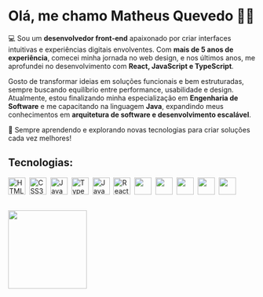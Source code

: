 # Olá, me chamo **Matheus Quevedo** 👋🏻

💻 Sou um **desenvolvedor front-end** apaixonado por criar interfaces intuitivas e experiências digitais envolventes. Com **mais de 5 anos de experiência**, comecei minha jornada no web design, e nos últimos anos, me aprofundei no desenvolvimento com **React, JavaScript e TypeScript**.

Gosto de transformar ideias em soluções funcionais e bem estruturadas, sempre buscando equilíbrio entre performance, usabilidade e design. Atualmente, estou finalizando minha especialização em **Engenharia de Software** e me capacitando na linguagem **Java**, expandindo meus conhecimentos em **arquitetura de software e desenvolvimento escalável**.

🚀 Sempre aprendendo e explorando novas tecnologias para criar soluções cada vez melhores!

## Tecnologias:

<p align="left">
  <img src="https://cdn.jsdelivr.net/gh/devicons/devicon/icons/html5/html5-original.svg" alt="HTML5" width="auto" height="35"/>&nbsp;
  <img src="https://cdn.jsdelivr.net/gh/devicons/devicon/icons/css3/css3-original.svg" alt="CSS3" width="auto" height="35"/>&nbsp;
  <img src="https://cdn.jsdelivr.net/gh/devicons/devicon/icons/javascript/javascript-original.svg" alt="JavaScript" width="auto" height="35"/>&nbsp;
  <img src="https://cdn.jsdelivr.net/gh/devicons/devicon/icons/typescript/typescript-original.svg" alt="TypeScript" width="auto" height="35"/>&nbsp;
  <img src="https://cdn.jsdelivr.net/gh/devicons/devicon@latest/icons/java/java-original.svg" alt="Java" width="auto" height="35"/>&nbsp;
  <img src="https://cdn.jsdelivr.net/gh/devicons/devicon/icons/react/react-original.svg" alt="React" width="auto" height="35"/>&nbsp;
  <img src="https://cdn.jsdelivr.net/gh/devicons/devicon@latest/icons/redux/redux-original.svg" width="auto" height="35"/>&nbsp;
  <img src="https://cdn.jsdelivr.net/gh/devicons/devicon@latest/icons/jest/jest-plain.svg" width="auto" height="35"/>&nbsp;      
  <img src="https://cdn.jsdelivr.net/gh/devicons/devicon@latest/icons/tailwindcss/tailwindcss-original.svg" width="auto" height="35"/>&nbsp;
  <img src="https://cdn.jsdelivr.net/gh/devicons/devicon@latest/icons/git/git-original.svg" width="auto" height="35"/>&nbsp;
  <img src="https://cdn.jsdelivr.net/gh/devicons/devicon@latest/icons/figma/figma-original.svg" width="auto" height="35"/>
</p>

##
  <div>
    <img height="160em" src="https://github-readme-stats.vercel.app/api/top-langs/?username=mthquevedo&layout=compact&icons=true&theme=tokyonight"/>
  </div>
